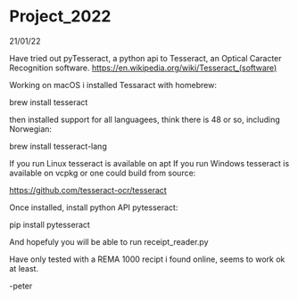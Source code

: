 # Project_2022

21/01/22

Have tried out pyTesseract, a python api to Tesseract, an Optical Caracter Recognition software.
https://en.wikipedia.org/wiki/Tesseract_(software)

Working on macOS i installed Tessaract with homebrew:

brew install tesseract

then installed support for all languagees, think there is 48 or so, including Norwegian:

brew install tesseract-lang


If you run Linux tesseract is available on apt
If you run Windows tesseract is available on vcpkg
or one could build from source:

https://github.com/tesseract-ocr/tesseract


Once installed, install python API pytesseract:

pip install pytesseract

And hopefuly you will be able to run receipt_reader.py

Have only tested with a REMA 1000 recipt i found online, seems to work ok at least.

-peter